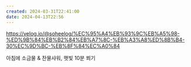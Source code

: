 ```yaml
---
created: 2024-03-31T22:41:00
date: 2024-04-13T22:56
---
```

https://velog.io/@soheelog/%EC%95%A4%EB%93%9C%EB%A5%98-%ED%9B%84%EB%B2%84%EB%A7%8C-%EB%A3%A8%ED%8B%B4-30%EC%9D%BC-%EB%8F%84%EC%A0%84

아침에 소금물 & 찬물샤워, 햇빛 10분 쬐기